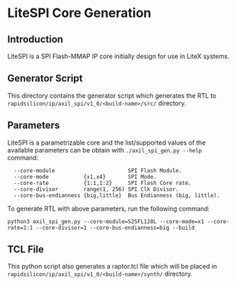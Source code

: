 # LiteSPI Core Generation

## Introduction
LiteSPI is a SPI Flash-MMAP IP core initially design for use in LiteX systems.

## Generator Script
This directory contains the generator script which generates the RTL to `rapidsilicon/ip/axil_spi/v1_0/<build-name>/src/` directory.

## Parameters
LiteSPI is a parametrizable core and the list/supported values of the available parameters can be
obtain with `./axil_spi_gen.py --help` command:

```
  --core-module                       SPI Flash Module.
  --core-mode           {x1,x4}       SPI Mode.
  --core-rate           {1:1,1:2}     SPI Flash Core rate.
  --core-divisor        range(1, 256) SPI Clk Divisor.
  --core-bus-endianness {big,little}  Bus Endianness (big, little).
```

To generate RTL with above parameters, run the following command:
```
python3 axil_spi_gen.py --core-module=S25FL128L --core-mode=x1 --core-rate=1:1 --core-divisor=1 --core-bus-endianness=big --build
```

## TCL File
This python script also generates a raptor.tcl file which will be placed in `rapidsilicon/ip/axil_spi/v1_0/<build-name>/synth/` directory.
